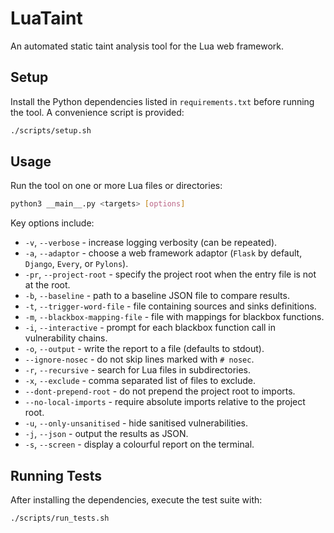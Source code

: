 # LuaTaint
An automated static taint analysis tool for the Lua web framework.

## Setup

Install the Python dependencies listed in `requirements.txt` before running the tool. A convenience script is provided:

```bash
./scripts/setup.sh
```

## Usage

Run the tool on one or more Lua files or directories:

```bash
python3 __main__.py <targets> [options]
```

Key options include:

* `-v`, `--verbose` - increase logging verbosity (can be repeated).
* `-a`, `--adaptor` - choose a web framework adaptor (`Flask` by default, `Django`, `Every`, or `Pylons`).
* `-pr`, `--project-root` - specify the project root when the entry file is not at the root.
* `-b`, `--baseline` - path to a baseline JSON file to compare results.
* `-t`, `--trigger-word-file` - file containing sources and sinks definitions.
* `-m`, `--blackbox-mapping-file` - file with mappings for blackbox functions.
* `-i`, `--interactive` - prompt for each blackbox function call in vulnerability chains.
* `-o`, `--output` - write the report to a file (defaults to stdout).
* `--ignore-nosec` - do not skip lines marked with `# nosec`.
* `-r`, `--recursive` - search for Lua files in subdirectories.
* `-x`, `--exclude` - comma separated list of files to exclude.
* `--dont-prepend-root` - do not prepend the project root to imports.
* `--no-local-imports` - require absolute imports relative to the project root.
* `-u`, `--only-unsanitised` - hide sanitised vulnerabilities.
* `-j`, `--json` - output the results as JSON.
* `-s`, `--screen` - display a colourful report on the terminal.

## Running Tests

After installing the dependencies, execute the test suite with:

```bash
./scripts/run_tests.sh
```

